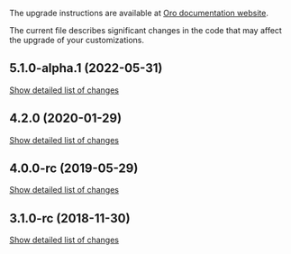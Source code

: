 The upgrade instructions are available at [Oro documentation website](https://doc.oroinc.com/master/backend/setup/upgrade-to-new-version/).

The current file describes significant changes in the code that may affect the upgrade of your customizations.

## 5.1.0-alpha.1 (2022-05-31)
[Show detailed list of changes](incompatibilities-5-1-alpha.md)

## 4.2.0 (2020-01-29)
[Show detailed list of changes](incompatibilities-4-2.md)

## 4.0.0-rc (2019-05-29)
[Show detailed list of changes](incompatibilities-4-0-rc.md)

## 3.1.0-rc (2018-11-30)
[Show detailed list of changes](incompatibilities-3-1-rc.md)
